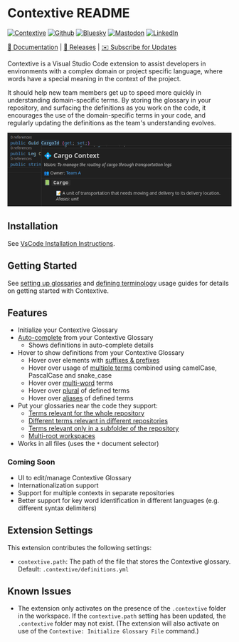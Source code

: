 # Contextive README

[![Contextive](https://github.com/dev-cycles/contextive/actions/workflows/contextive.yml/badge.svg)](https://github.com/dev-cycles/contextive/actions/workflows/contextive.yml) [![Github](https://img.shields.io/github/stars/dev-cycles/contextive
)](https://github.com/dev-cycles/contextive) [![Bluesky](https://img.shields.io/badge/Bluesky-0285FF?logo=bluesky&logoColor=fff)](https://bsky.app/profile/contextive.tech) [![Mastodon](https://img.shields.io/mastodon/follow/111227986489537355?domain=https%3A%2F%2Ftechhub.social%2F
)](https://techhub.social/@contextive) [![LinkedIn](https://custom-icon-badges.demolab.com/badge/LinkedIn-0A66C2?logo=linkedin-white&logoColor=fff)](https://www.linkedin.com/company/contextive-tech)

[📘 Documentation](https://docs.contextive.tech/community/v/1.17.4/) | [🚀 Releases](https://github.com/dev-cycles/contextive/releases) | [✉️ Subscribe for Updates](https://buttondown.com/contextive)

Contextive is a Visual Studio Code extension to assist developers in environments with a complex domain or project specific language, where words have a special meaning in the context of the project.

It should help new team members get up to speed more quickly in understanding domain-specific terms. By storing the glossary in your repository, and surfacing the definitions as you work on the code, it encourages the use of the domain-specific terms in your code, and regularly updating the definitions as the team's understanding evolves.

![Example of Contextive in action.](../../../docs/web/src/assets/images/term-found-with-suffix.png)

## Installation

See [VsCode Installation Instructions](https://docs.contextive.tech/community/v/1.17.4/guides/installation/#visual-studio-code).

## Getting Started

See [setting up glossaries](https://docs.contextive.tech/community/v/1.17.4/guides/setting-up-glossaries/) and [defining terminology](https://docs.contextive.tech/community/v/1.17.4/guides/defining-terminology/) usage guides for details on getting started with Contextive.

## Features

* Initialize your Contextive Glossary
* [Auto-complete](https://docs.contextive.tech/community/v/1.17.4/guides/defining-terminology/#smart-auto-complete) from your Contextive Glossary
  * Shows definitions in auto-complete details
* Hover to show definitions from your Contextive Glossary
  * Hover over elements with [suffixes & prefixes](https://docs.contextive.tech/community/v/1.17.4/guides/defining-terminology/#suffixes-and-prefixes)
  * Hover over usage of [multiple terms](https://docs.contextive.tech/community/v/1.17.4/guides/defining-terminology/#combining-two-or-more-terms) combined using camelCase, PascalCase and snake_case
  * Hover over [multi-word](https://docs.contextive.tech/community/v/1.17.4/guides/defining-terminology/#complex-multi-word-terms) terms
  * Hover over [plural](https://docs.contextive.tech/community/v/1.17.4/guides/defining-terminology/#plurals) of defined terms
  * Hover over [aliases](https://docs.contextive.tech/community/v/1.17.4/guides/defining-terminology/#aliases) of defined terms
* Put your glossaries near the code they support:
  * [Terms relevant for the whole repository](https://docs.contextive.tech/community/v/1.17.4/guides/setting-up-glossaries/#terms-relevant-for-the-whole-repository)
  * [Different terms relevant in different repositories](https://docs.contextive.tech/community/v/1.17.4/guides/setting-up-glossaries/#different-terms-relevant-in-different-repositories)
  * [Terms relevant only in a subfolder of the repository](https://docs.contextive.tech/community/v/1.17.4/guides/setting-up-glossaries/#terms-relevant-only-in-a-subfolder-of-the-repository)
  * [Multi-root workspaces](https://docs.contextive.tech/community/v/1.17.4/guides/setting-up-glossaries/#multi-root-workspaces)
* Works in all files (uses the `*` document selector)

### Coming Soon

* UI to edit/manage Contextive Glossary
* Internationalization support
* Support for multiple contexts in separate repositories
* Better support for key word identification in different languages (e.g. different syntax delimiters)

## Extension Settings

This extension contributes the following settings:

* `contextive.path`: The path of the file that stores the Contextive glossary.  Default: `.contextive/definitions.yml`

## Known Issues

* The extension only activates on the presence of the `.contextive` folder in the workspace.  If the `contextive.path` setting has been updated, the `.contextive` folder may not exist.  (The extension will also activate on use of the `Contextive: Initialize Glossary File` command.)